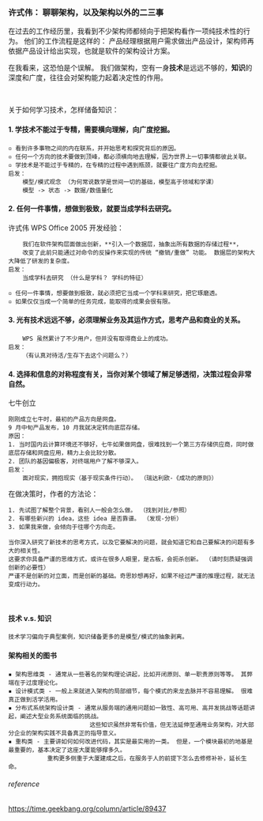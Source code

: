 ### 许式伟： 聊聊架构，以及架构以外的二三事

在过去的工作经历里，我看到不少架构师都倾向于把架构看作一项纯技术性的行为。 他们的工作流程是这样的：
产品经理根据用户需求做出产品设计，架构师再依据产品设计给出实现，也就是软件的架构设计方案。

在我看来，这恐怕是个误解。 我们做架构，空有一身**技术**是远远不够的，**知识**的深度和广度，往往会对架构能力起着决定性的作用。

<br>

关于如何学习技术，怎样储备知识：

#### 1. 学技术不能过于专精，需要横向理解，向广度挖掘。
```
▫ 看到许多事物之间的内在联系，并开始思考和探究背后的原因。
▫ 任何一个方向的技术要做到顶峰，都必须横向地去理解，因为世界上一切事情都彼此关联。
▫ 学技术是不能过于专精的，在专精的过程中遇到瓶颈，就要往广度方向去挖掘。
启发：
    模型/模式观念 （为何常说数学是世间一切的基础，模型高于领域和学课）
    模型 -> 状态 -> 数据/数值量化
```

#### 2. 任何一件事情，想做到极致，就要当成学科去研究。
许式伟 WPS Office 2005 开发经验：
```
    我们在软件架构层面做出创新，**引入一个数据层，抽象出所有数据的存储过程**，
    改变了此前只能通过对命令的反操作来实现的传统 “撤销/重做” 功能。 数据层的架构大大降低了研发的复杂度。
启发：
    当成学科去研究 （什么是学科？ 学科的特征）
```
```
▫ 任何一件事情，想要做到极致，就必须把它当成一个学科来研究，把它琢磨透。
▫ 如果仅仅当成一个简单的任务完成，能取得的成果会很有限。
```

#### 3. 光有技术远远不够，必须理解业务及其运作方式，思考产品和商业的关系。
```
    WPS 虽然累计了不少用户，但并没有取得商业上的成功。
启发：
    （有认真对待活/生存下去这个问题么？）
```

#### 4. 选择和信息的对称程度有关，当你对某个领域了解足够透彻，决策过程会非常自然。
七牛创立
```
刚刚成立七牛时，最初的产品方向是网盘。
9 月中旬产品发布，10 月我就决定转向底层存储。
原因：
1. 当时国内云计算环境还不够好，七牛如果做网盘，很难找到一个第三方存储供应商，同时做底层存储和网盘应用，精力上会比较分散。
2. 团队的基因偏极客，对终端用户了解不够深入。
启发：
    面对现实，拥抱现实（基于现实条件行动）。 （瑞达利欧-《成功的原则》）
```
在做决策时，作者的方法论：
```
1. 先试图了解整个背景，看别人一般会怎么做。 （找到对比/参照）
2. 有哪些新兴的 idea，这些 idea 是否靠谱。 （发现-分析）
3. 如果我来做，会倾向于往哪个方向走。

当你深入研究了新技术的思考方式，以及它要解决的问题，就会知道它和自己要解决的问题有多大的相关性。
这要求你具备严谨的思维方式，或许在很多人眼里，是古板，会扼杀创新。 （请时刻质疑强调创新的必要性）
严谨不是创新的对立面，而是创新的基础。奇思妙想再好，如果不经过严谨的推理过程，就无法变成行动力。
```

<br>

#### 技术 v.s. 知识
```
技术学习偏向于典型案例，知识储备更多的是模型/模式的抽象剥离。
```


#### 架构相关的图书
```
▪ 架构思维类 - 通常从一些著名的架构理论讲起，比如开闭原则、单一职责原则等等。 其弊端在于过度理论化。
▪ 设计模式类 - 一般上来就进入架构的局部细节，每个模式的来龙去脉并不容易理解。 很难真正做到活学活用。
▪ 分布式系统架构设计类 - 通常从服务端的通用问题如一致性、高可用、高并发挑战等话题讲起，阐述大型业务系统面临的挑战。
                       这些知识虽然非常有价值，但无法延伸至通用业务架构，对大部分企业的架构实践不具备真正的指导意义。
▪ 重构类 - 主要讲如何如何改进代码，其实是最实用的一类。 但是，一个模块最初的地基是最重要的，基本决定了这座大厦能够撑多久。
           重构更多侧重于大厦建成之后，在服务于人的前提下怎么去修修补补，延长生命。
```

###### reference
https://time.geekbang.org/column/article/89437
